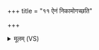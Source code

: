 +++
title = "११ ऐनं निकामोगच्छति"

+++
<details><summary>मूलम् (VS)</summary>

ऐनं॑ निका॒मोग॑च्छति निका॒मे नि॑का॒मस्य॑ भवति॒ य ए॒वं वेद॑ ॥
</details>